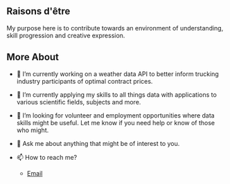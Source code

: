## Raisons d'être

My purpose here is to contribute towards an environment of understanding, skill progression and creative expression. 


## More About

- 🔭 I’m currently working on a weather data API to better inform trucking industry participants of optimal contract prices.

- 🌱 I’m currently applying my skills to all things data with applications to various scientific fields, subjects and more.

- 🤔 I’m looking for volunteer and employment opportunities where data skills might be useful. Let me know if you need help or know of those who might.

- 💬 Ask me about anything that might be of interest to you.

- 📫 How to reach me?
  - [Email](ecmossotti@gmail.com) 
